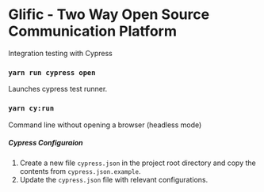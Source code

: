 # Glific - Two Way Open Source Communication Platform

Integration testing with Cypress

### `yarn run cypress open`

Launches cypress test runner. <br />

### `yarn cy:run`

Command line without opening a browser (headless mode)

##### Cypress Configuraion

1. Create a new file `cypress.json` in the project root directory and copy the contents from `cypress.json.example`.
2. Update the `cypress.json` file with relevant configurations.

